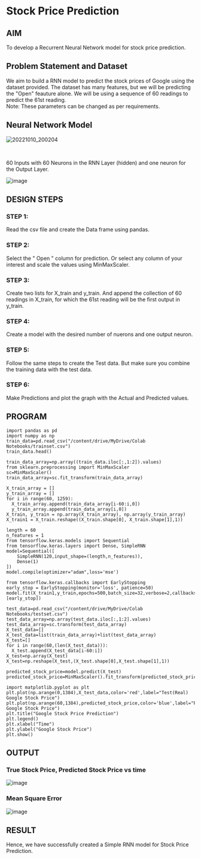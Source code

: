 # Stock Price Prediction

## AIM

To develop a Recurrent Neural Network model for stock price prediction.

## Problem Statement and Dataset

We aim to build a RNN model to predict the stock prices of Google using the dataset provided. The dataset has many features, but we will be predicting the "Open" feauture alone. We will be using a sequence of 60 readings to predict the 61st reading. <br>Note: These parameters can be changed as per requirements.

## Neural Network Model

![20221010_200204](https://user-images.githubusercontent.com/65499285/194890471-ef0632eb-d68e-4cd4-bea8-13158b3ef2f5.jpg)

<br>

60 Inputs with 60 Neurons in the RNN Layer (hidden) and one neuron for the Output Layer.
<br>

![image](https://user-images.githubusercontent.com/65499285/194799172-5e048bb8-7e8a-40cb-ac3f-d0b943292da7.png)


## DESIGN STEPS

### STEP 1:
Read the csv file and create the Data frame using pandas.

### STEP 2:
Select the " Open " column for prediction. Or select any column of your interest and scale the values using MinMaxScaler.
### STEP 3:
Create two lists for X_train and y_train. And append the collection of 60 readings in X_train, for which the 61st reading will be the first output in y_train. 
### STEP 4:
Create a model with the desired number of nuerons and one output neuron.
### STEP 5: 
Follow the same steps to create the Test data. But make sure you combine the training data with the test data.
### STEP 6:
Make Predictions and plot the graph with the Actual and Predicted values.
## PROGRAM
```python3
import pandas as pd
import numpy as np
train_data=pd.read_csv("/content/drive/MyDrive/Colab Notebooks/trainset.csv")
train_data.head()
```
```python3
train_data_array=np.array((train_data.iloc[:,1:2]).values)
from sklearn.preprocessing import MinMaxScaler
sc=MinMaxScaler()
train_data_array=sc.fit_transform(train_data_array)
```
```python3
X_train_array = []
y_train_array = []
for i in range(60, 1259):
  X_train_array.append(train_data_array[i-60:i,0])
  y_train_array.append(train_data_array[i,0])
X_train, y_train = np.array(X_train_array), np.array(y_train_array)
X_train1 = X_train.reshape((X_train.shape[0], X_train.shape[1],1))
```
```python3
length = 60
n_features = 1
from tensorflow.keras.models import Sequential
from tensorflow.keras.layers import Dense, SimpleRNN
model=Sequential([
    SimpleRNN(120,input_shape=(length,n_features)),
    Dense(1)
])
model.compile(optimizer="adam",loss='mse')
```
```python3
from tensorflow.keras.callbacks import EarlyStopping
early_stop = EarlyStopping(monitor='loss', patience=50)
model.fit(X_train1,y_train,epochs=500,batch_size=32,verbose=2,callbacks=[early_stop])
```
```python3
test_data=pd.read_csv("/content/drive/MyDrive/Colab Notebooks/testset.csv")
test_data_array=np.array(test_data.iloc[:,1:2].values)
test_data_array=sc.transform(test_data_array)
X_test_data=[]
X_test_data=list(train_data_array)+list(test_data_array)
X_test=[]
for i in range(60,(len(X_test_data))):
  X_test.append(X_test_data[i-60:i])
X_test=np.array(X_test)
X_test=np.reshape(X_test,(X_test.shape[0],X_test.shape[1],1))
```
```python3
predicted_stock_price=model.predict(X_test)
predicted_stock_price=MinMaxScaler().fit_transform(predicted_stock_price)
```
```python3
import matplotlib.pyplot as plt
plt.plot(np.arange(0,1384),X_test_data,color='red',label="Test(Real) Google Stock Price")
plt.plot(np.arange(60,1384),predicted_stock_price,color='blue',label="Predicted Google Stock Price")
plt.title("Google Stock Price Prediction")
plt.legend()
plt.xlabel("Time")
plt.ylabel("Google Stock Price")
plt.show()
```

## OUTPUT

### True Stock Price, Predicted Stock Price vs time

![image](https://user-images.githubusercontent.com/65499285/194798760-085700d5-edb1-420c-9128-4de356b1bf7c.png)

### Mean Square Error

![image](https://user-images.githubusercontent.com/65499285/194717806-9c7b1a87-b4a4-49f0-bdbb-d7a087e2af4e.png)

## RESULT
Hence, we have successfully created a Simple RNN model for Stock Price Prediction.
